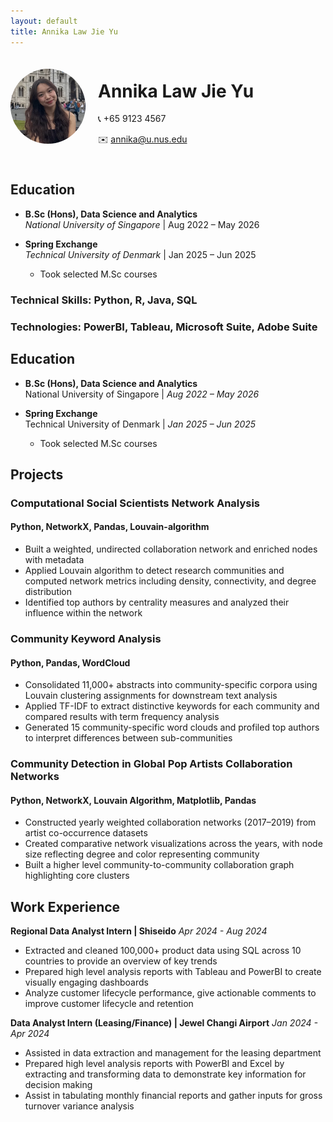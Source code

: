 ```yaml
---
layout: default
title: Annika Law Jie Yu
---
```


<div style="display: flex; align-items: center; gap: 20px; margin-bottom: 40px;">
  <!-- Profile photo -->
  <img src="/assets/photo.jpg" alt="Annika" style="width:120px; height:120px; border-radius:50%; object-fit:cover;">
  
  <!-- Name and contact -->
  <div>
    <h1>Annika Law Jie Yu</h1>
    <p>📞 +65 9123 4567</p>
    <p>✉️ <a href="mailto:annika@u.nus.edu">annika@u.nus.edu</a></p>
  </div>
</div>

## Education
- **B.Sc (Hons), Data Science and Analytics**  
  _National University of Singapore_ | Aug 2022 – May 2026

- **Spring Exchange**  
  _Technical University of Denmark_ | Jan 2025 – Jun 2025  
  - Took selected M.Sc courses

### Technical Skills: Python, R, Java, SQL
### Technologies: PowerBI, Tableau, Microsoft Suite, Adobe Suite

## Education
- **B.Sc (Hons), Data Science and Analytics**  
  National University of Singapore | _Aug 2022 – May 2026_

- **Spring Exchange**  
  Technical University of Denmark | _Jan 2025 – Jun 2025_  
  - Took selected M.Sc courses

## Projects
### Computational Social Scientists Network Analysis
#### Python, NetworkX, Pandas, Louvain-algorithm
- Built a weighted, undirected collaboration network and enriched nodes with metadata
- Applied Louvain algorithm to detect research communities and computed network metrics including density,
connectivity, and degree distribution
- Identified top authors by centrality measures and analyzed their influence within the network

### Community Keyword Analysis
#### Python, Pandas, WordCloud
- Consolidated 11,000+ abstracts into community-specific corpora using Louvain clustering assignments for
downstream text analysis
- Applied TF-IDF to extract distinctive keywords for each community and compared results with term frequency
analysis
- Generated 15 community-specific word clouds and profiled top authors to interpret differences between
sub-communities

### Community Detection in Global Pop Artists Collaboration Networks
#### Python, NetworkX, Louvain Algorithm, Matplotlib, Pandas
- Constructed yearly weighted collaboration networks (2017–2019) from artist co-occurrence datasets
- Created comparative network visualizations across the years, with node size reflecting degree and color
representing community
- Built a higher level community-to-community collaboration graph highlighting core clusters

## Work Experience
**Regional Data Analyst Intern | Shiseido**
_Apr 2024 - Aug 2024_
- Extracted and cleaned 100,000+ product data using SQL across 10 countries to provide an
overview of key trends
- Prepared high level analysis reports with Tableau and PowerBI to create visually engaging
dashboards
- Analyze customer lifecycle performance, give actionable comments to improve customer
lifecycle and retention

**Data Analyst Intern (Leasing/Finance) | Jewel Changi Airport**
_Jan 2024 - Apr 2024_
- Assisted in data extraction and management for the leasing department
- Prepared high level analysis reports with PowerBI and Excel by extracting and transforming
data to demonstrate key information for decision making
- Assist in tabulating monthly financial reports and gather inputs for gross turnover variance
analysis


